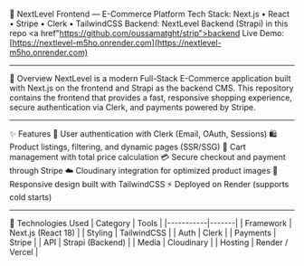 🛒 NextLevel Frontend — E-Commerce Platform
Tech Stack: Next.js • React • Stripe • Clerk • TailwindCSS
Backend: NextLevel Backend (Strapi) in this repo <a href"https://github.com/oussamatght/strip">backend</a>
Live Demo: [https://nextlevel-m5ho.onrender.com](https://nextlevel-m5ho.onrender.com)

---

📖 Overview
NextLevel is a modern Full-Stack E-Commerce application built with Next.js on the frontend and Strapi as the backend CMS.
This repository contains the frontend that provides a fast, responsive shopping experience, secure authentication via Clerk, and payments powered by Stripe.

---

✨ Features
🔐 User authentication with Clerk (Email, OAuth, Sessions)
🛍️ Product listings, filtering, and dynamic pages (SSR/SSG)
🧺 Cart management with total price calculation
💳 Secure checkout and payment through Stripe
☁️ Cloudinary integration for optimized product images
📱 Responsive design built with TailwindCSS
⚡ Deployed on Render (supports cold starts)

---

🧠 Technologies Used
| Category | Tools |
|-----------|-------|
| Framework | Next.js (React 18) |
| Styling | TailwindCSS |
| Auth | Clerk |
| Payments | Stripe |
| API | Strapi (Backend) |
| Media | Cloudinary |
| Hosting | Render / Vercel |

